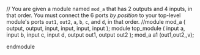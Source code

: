 // You are given a module named `mod_a` that has 2 outputs and 4 inputs, in that order. You must connect the 6 ports _by position_ to your top-level module's ports `out1`, `out2`, `a`, `b`, `c`, and `d`, in that order.
//module mod_a ( output, output, input, input, input, input );
module top_module ( 
    input a, 
    input b, 
    input c,
    input d,
    output out1,
    output out2
);
mod_a a1 (out1,out2,,v);

endmodule
